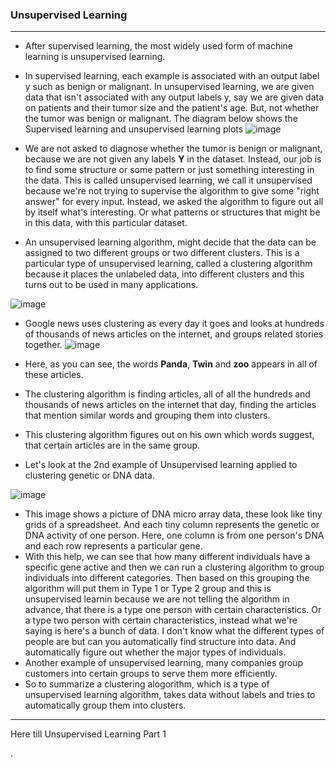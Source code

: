 ### Unsupervised Learning
---

- After supervised learning, the most widely used form of machine learning is unsupervised learning.
- In supervised learning, each example is associated with an output label y such as benign or malignant. In unsupervised learning, we are given data that isn't associated with any output labels y, say we are given data on patients and their tumor size and the patient's age. But, not whether the tumor was benign or malignant. The diagram below shows the Supervised learning and unsupervised learning plots
![image](https://github.com/user-attachments/assets/c68de981-d6d4-4704-9b52-f0897016778e)

- We are not asked to diagnose whether the tumor is benign or malignant, because we are not given any labels **Y** in the dataset. Instead, our job is to find some structure or some pattern or just something interesting in the data. This is called unsupervised learning, we call it unsupervised because we're not trying to supervise the algorithm to give some "right answer" for every input. Instead, we asked the algorithm to figure out all by itself what's interesting. Or what patterns or structures that might be in this data, with this particular dataset.
- An unsupervised learning algorithm, might decide that the data can be assigned to two different groups or two different clusters. This is a particular type of unsupervised learning, called a clustering algorithm because it places the unlabeled data, into different clusters and this turns out to be used in many applications.
  
![image](https://github.com/user-attachments/assets/a7050342-ee05-4a3c-ad56-f66f38ae03d7)

- Google news uses clustering as every day it goes and looks at hundreds of thousands of news articles on the internet, and groups related stories together.
![image](https://github.com/user-attachments/assets/bc6a24e2-b376-44e5-9759-69b00c28c9d1)

- Here, as you can see, the words **Panda**, **Twin** and **zoo** appears in all of these articles.
- The clustering algorithm is finding articles, all of all the hundreds and thousands of news articles on the internet that day, finding the articles that mention similar words and grouping them into clusters.
- This clustering algorithm figures out on his own which words suggest, that certain articles are in the same group.
- Let's look at the 2nd example of Unsupervised learning applied to clustering genetic or DNA data.

![image](https://github.com/user-attachments/assets/12fa01ce-cf81-4285-8000-b2d127850083)

- This image shows a picture of DNA micro array data, these look like tiny grids of a spreadsheet. And each tiny column represents the genetic or DNA activity of one person. Here, one column is from one person's DNA and each row represents a particular gene.
- With this help, we can see that how many different individuals have a specific gene active and then we can run a clustering algorithm to group individuals into different categories. Then based on this grouping the algorithm will put them in Type 1 or Type 2 group and this is unsupervised learnin because we are not telling the algorithm in advance, that there is a type one person with certain characteristics. Or a type two person with certain characteristics, instead what we're saying is here's a bunch of data. I don't know what the different types of people are but can you automatically find structure into data. And automatically figure out whether the major types of individuals.
- Another example of unsupervised learning, many companies group customers into certain groups to serve them more efficiently.
- So to summarize a clustering alogorithm, which is a type of unsupervised learning algorithm, takes data without labels and tries to automatically group them into clusters.

---
Here till Unsupervised Learning Part 1

.
